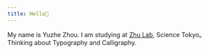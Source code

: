 ```yaml
---
title: Hello👋
---
```

My name is Yuzhe Zhou.
I am studying at [Zhu Lab](https://lab.zhuxinru.com/), Science Tokyo。
Thinking about Typography and Calligraphy.
